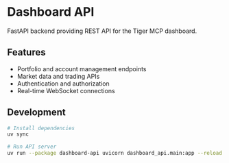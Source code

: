 # Dashboard API

FastAPI backend providing REST API for the Tiger MCP dashboard.

## Features

- Portfolio and account management endpoints
- Market data and trading APIs
- Authentication and authorization
- Real-time WebSocket connections

## Development

```bash
# Install dependencies
uv sync

# Run API server
uv run --package dashboard-api uvicorn dashboard_api.main:app --reload
```